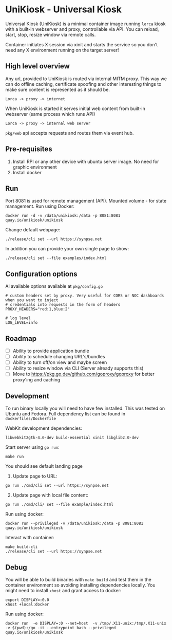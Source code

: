 # UniKiosk - Universal Kiosk

Universal Kiosk (UniKiosk) is a minimal container image running `lorca` kiosk with a built-in webserver and proxy,
controllable via API. You can reload, start, stop, resize window via remote calls.

Container initiates X session via xinit and starts the service so you don't need any X environment running on the target server!

## High level overview

Any url, provided to UniKiosk is routed via internal MITM proxy. This way we can do offline caching, certificate spoofing and other
interesting things to make sure content is represented as it should be. 

```
Lorca -> proxy -> internet
```

When UniKiosk is started it serves initial web content from built-in webserver (same process which runs API)
```
Lorca -> proxy -> internal web server
```

`pkg/web` api accepts requests and routes them via event hub. 

## Pre-requisites

1. Install RPI or any other device with ubuntu server image. No need for graphic environment
2. Install docker

## Run

Port 8081 is used for remote management (API). Mounted volume - for state management. 
Run using Docker:

```
docker run -d -v /data/unikiosk:/data -p 8081:8081 quay.io/unikiosk/unikiosk 
```

Change default webpage:
```
./release/cli set --url https://synpse.net
```

In addition you can provide your own single page to show:
```
./release/cli set --file examples/index.html
```

## Configuration options

Al available options available at `pkg/config.go`

```
# custom headers set by proxy. Very useful for CORS or NOC dashboards when you want to inject
# credentials into requests in the form of headers
PROXY_HEADERS="red:1,blue:2"

# log level
LOG_LEVEL=info
```

## Roadmap

- [ ] Ability to provide application bundle
- [ ] Ability to schedule changing URL's/bundles
- [ ] Ability to turn off/on view and maybe screen
- [ ] Ability to resize window via CLI (Server already supports this)
- [ ] Move to https://pkg.go.dev/github.com/goproxy/goproxy for better proxy'ing and caching

## Development

To run binary locally you will need to have few installed. This was tested on Ubuntu and Fedora.
Full dependency list can be found in `dockerfiles/Dockerfile`

WebKit development dependencies:
```
libwebkit2gtk-4.0-dev build-essential xinit libglib2.0-dev 
```

Start server using `go run`:
```
make run
```

You should see default landing page

1. Update page to URL:

```
go run ./cmd/cli set --url https://synpse.net
```

2. Update page with local file content:

```
go run ./cmd/cli/ set --file example/index.html
```

Run using docker:
```
docker run --privileged -v /data/unikiosk:/data -p 8081:8081 quay.io/unikiosk/unikiosk 
```

Interact with container:
```
make build-cli
./release/cli set --url https://synpse.net
```

## Debug

You will be able to build binaries with `make build` and test them in the container environment so avoiding installing dependencies locally.
You might need to install `xhost` and grant access to docker:
```
export DISPLAY=:0.0
xhost +local:docker
```

Run using docker:
```
docker run  -e DISPLAY=:0 --net=host  -v /tmp/.X11-unix:/tmp/.X11-unix -v $(pwd):/go -it --entrypoint bash --privileged quay.io/unikiosk/unikiosk
```
